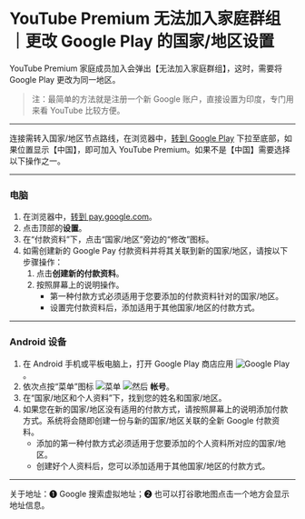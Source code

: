# YouTube Premium 无法加入家庭群组｜更改 Google Play 的国家/地区设置

YouTube Premium 家庭成员加入会弹出【无法加入家庭群组】，这时，需要将 Google Play 更改为同一地区。

> 注：最简单的方法就是注册一个新 Google 账户，直接设置为印度，专门用来看 YouTube 比较方便。

---

连接需转入国家/地区节点路线，在浏览器中，[转到 Google Play](https://play.google.com/store) 下拉至底部，如果位置显示【中国】，即可加入 YouTube Premium。如果不是【中国】需要选择以下操作之一。

---

### 电脑

1. 在浏览器中，[转到 pay.google.com](http://pay.google.com/)。
2. 点击顶部的**设置**。
3. 在“付款资料”下，点击“国家/地区”旁边的“修改”图标。
4. 如需创建新的 Google Pay 付款资料并将其关联到新的国家/地区，请按以下步骤操作：
   1. 点击**创建新的付款资料**。
   2. 按照屏幕上的说明操作。
      - 第一种付款方式必须适用于您要添加的付款资料针对的国家/地区。
      - 设置完付款资料后，添加适用于其他国家/地区的付款方式。

---

### Android 设备

1. 在 Android 手机或平板电脑上，打开 Google Play 商店应用 ![Google Play](https://lh3.googleusercontent.com/7R1uFoIRzvb36XFP28r43j53tmk94Y0IfBNNOeIqlvtAvVlzxobBCxFku2aHloYYoR4=w36-h36)。
2. 依次点按“菜单”图标 ![菜单](https://lh3.googleusercontent.com/XcT2h7QHIwueRCsd4tr-aaI9An7fogp7VwQtmajdt7bGPlw7VwgDnVODF2JFTWwNOu0=w36-h36) ![然后](https://lh3.googleusercontent.com/3_l97rr0GvhSP2XV5OoCkV2ZDTIisAOczrSdzNCBxhIKWrjXjHucxNwocghoUa39gw=w36-h36) **帐号**。
3. 在“国家/地区和个人资料”下，找到您的姓名和国家/地区。
4. 如果您在新的国家/地区没有适用的付款方式，请按照屏幕上的说明添加付款方式。系统将会随即创建一份与新的国家/地区关联的全新 Google 付款资料。
   - 添加的第一种付款方式必须适用于您要添加的个人资料所对应的国家/地区。
   - 创建好个人资料后，您可以添加适用于其他国家/地区的付款方式。

---

关于地址：➊ Google 搜索虚拟地址；➋ 也可以打谷歌地图点击一个地方会显示地址信息。